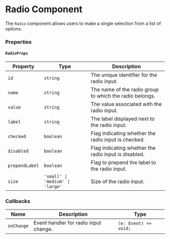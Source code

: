 # Radio Component

The `Radio` component allows users to make a single selection from a list of options.

### Properties

#### `RadioProps`

| Property       | Type                             | Description                                             |
| -------------- | -------------------------------- | ------------------------------------------------------- |
| `id`           | `string`                         | The unique identifier for the radio input.              |
| `name`         | `string`                         | The name of the radio group to which the radio belongs. |
| `value`        | `string`                         | The value associated with the radio input.              |
| `label`        | `string`                         | The label displayed next to the radio input.            |
| `checked`      | `boolean`                        | Flag indicating whether the radio input is checked.     |
| `disabled`     | `boolean`                        | Flag indicating whether the radio input is disabled.    |
| `prependLabel` | `boolean`                        | Flag to prepend the label to the radio input.           |
| `size`         | `'small' \| 'medium' \| 'large'` | Size of the radio input.                                |

### Callbacks

| Name       | Description                           | Type                  |
| ---------- | ------------------------------------- | --------------------- |
| `onChange` | Event handler for radio input change. | `(e: Event) => void;` |
